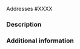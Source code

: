 <!--
    If this PR addresses a particular issue, use:   Addresses #XXXX
    If this PR references a particular issue, use:  References #XXXX

    You may include more than one line of PR references here.
-->
Addresses #XXXX

### Description

<!--
    Enter in a short description of your pull request, including:
    1. What the issue is
    2. Why is it an issue
    3. What you have done and what needs to be done
-->

### Additional information

<!--
    Enter in additional information that you wish to include in your
    PR
-->
